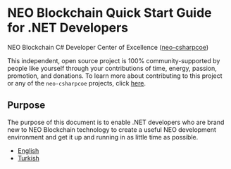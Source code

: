 # NEO Blockchain Quick Start Guide for .NET Developers

NEO Blockchain C# Developer Center of Excellence ([neo-csharpcoe](https://github.com/mwherman2000/neo-csharpcoe/blob/master/README.md))

This independent, open source project is 100% community-supported by people like yourself through your contributions of time, energy, passion, promotion, and donations.  To learn more about contributing to this project or any of the `neo-csharpcoe` projects, click [here](https://github.com/mwherman2000/neo-csharpcoe/blob/master/CONTRIBUTE.md).

## Purpose

The purpose of this document is to enable .NET developers who are brand new to NEO Blockchain technology to create a useful NEO development environment and get it up and running in as little time as possible.

* [English](./EN-us/README.md)
* [Turkish](./TR-tr/README.md)
